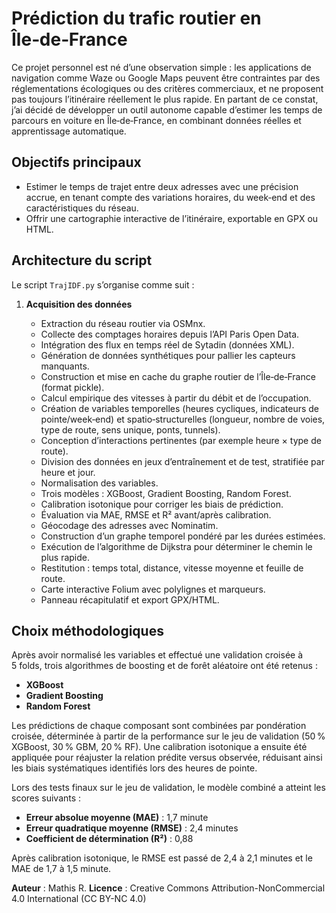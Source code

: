 # Prédiction du trafic routier en Île‑de‑France


Ce projet personnel est né d’une observation simple : les applications de navigation comme Waze ou Google Maps peuvent être contraintes par des réglementations écologiques ou des critères commerciaux, et ne proposent pas toujours l’itinéraire réellement le plus rapide. En partant de ce constat, j’ai décidé de développer un outil autonome capable d’estimer les temps de parcours en voiture en Île‑de‑France, en combinant données réelles et apprentissage automatique.

## Objectifs principaux

* Estimer le temps de trajet entre deux adresses avec une précision accrue, en tenant compte des variations horaires, du week‑end et des caractéristiques du réseau.
* Offrir une cartographie interactive de l’itinéraire, exportable en GPX ou HTML.

## Architecture du script

Le script `TrajIDF.py` s’organise comme suit :

1. **Acquisition des données**

   * Extraction du réseau routier via OSMnx.
   * Collecte des comptages horaires depuis l’API Paris Open Data.
   * Intégration des flux en temps réel de Sytadin (données XML).
   * Génération de données synthétiques pour pallier les capteurs manquants.
   * Construction et mise en cache du graphe routier de l’Île‑de‑France (format pickle).
   * Calcul empirique des vitesses à partir du débit et de l’occupation.
   * Création de variables temporelles (heures cycliques, indicateurs de pointe/week‑end) et spatio‑structurelles (longueur, nombre de voies, type de route, sens unique, ponts, tunnels).
   * Conception d’interactions pertinentes (par exemple heure × type de route).
   * Division des données en jeux d’entraînement et de test, stratifiée par heure et jour.
   * Normalisation des variables.
   * Trois modèles : XGBoost, Gradient Boosting, Random Forest.
   * Calibration isotonique pour corriger les biais de prédiction.
   * Évaluation via MAE, RMSE et R² avant/après calibration.
   * Géocodage des adresses avec Nominatim.
   * Construction d’un graphe temporel pondéré par les durées estimées.
   * Exécution de l’algorithme de Dijkstra pour déterminer le chemin le plus rapide.
   * Restitution : temps total, distance, vitesse moyenne et feuille de route.
   * Carte interactive Folium avec polylignes et marqueurs.
   * Panneau récapitulatif et export GPX/HTML.

## Choix méthodologiques

Après avoir normalisé les variables et effectué une validation croisée à 5 folds, trois algorithmes de boosting et de forêt aléatoire ont été retenus :

* **XGBoost** 
* **Gradient Boosting**
* **Random Forest**

Les prédictions de chaque composant sont combinées par pondération croisée, déterminée à partir de la performance sur le jeu de validation (50 % XGBoost, 30 % GBM, 20 % RF). Une calibration isotonique a ensuite été appliquée pour réajuster la relation prédite versus observée, réduisant ainsi les biais systématiques identifiés lors des heures de pointe.

Lors des tests finaux sur le jeu de validation, le modèle combiné a atteint les scores suivants :

* **Erreur absolue moyenne (MAE)** : 1,7 minute
* **Erreur quadratique moyenne (RMSE)** : 2,4 minutes
* **Coefficient de détermination (R²)** : 0,88

Après calibration isotonique, le RMSE est passé de 2,4 à 2,1 minutes et le MAE de 1,7 à 1,5 minute.


**Auteur** : Mathis R.
**Licence** : Creative Commons Attribution-NonCommercial 4.0 International (CC BY-NC 4.0)
